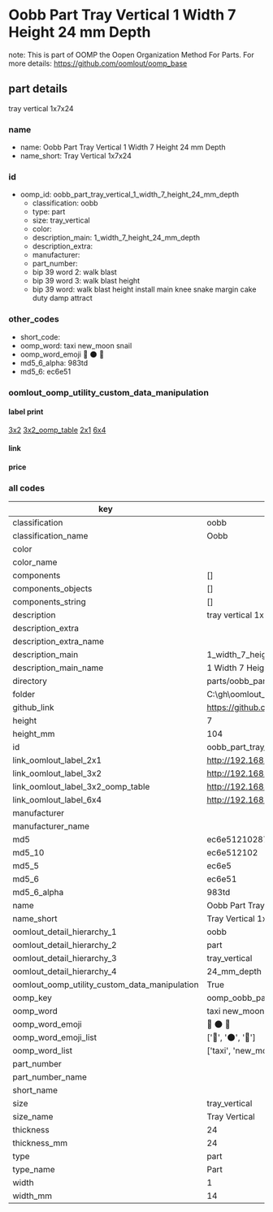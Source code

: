 # Oobb Part Tray Vertical 1 Width 7 Height 24 mm Depth  

note: This is part of OOMP the Oopen Organization Method For Parts. For more details: https://github.com/oomlout/oomp_base

##  part details
  



tray vertical 1x7x24



### name
* name: Oobb Part Tray Vertical 1 Width 7 Height 24 mm Depth
* name_short: Tray Vertical 1x7x24 
### id
* oomp_id: oobb_part_tray_vertical_1_width_7_height_24_mm_depth
  * classification: oobb
  * type: part
  * size: tray_vertical
  * color: 
  * description_main: 1_width_7_height_24_mm_depth
  * description_extra: 
  * manufacturer: 
  * part_number: 
  * bip 39 word 2: walk blast
  * bip 39 word 3: walk blast height
  * bip 39 word: walk blast height install main knee snake margin cake duty damp attract

### other_codes
* short_code: 
* oomp_word: taxi new_moon snail
* oomp_word_emoji :taxi: :new_moon: :snail:
* md5_6_alpha: 983td
* md5_6: ec6e51






### oomlout_oomp_utility_custom_data_manipulation
#### label print
[3x2](http://192.168.1.245:1112/?label=oomp%20983td)
[3x2_oomp_table](http://192.168.1.108:1112/?label=oomp%20983td)
[2x1](http://192.168.1.242:1112/?label=oomp%20983td)
[6x4](http://192.168.1.55:1112/?label=oomp%20983td)    

#### link

                              

#### price







### all codes 
| key | value |  
| --- | --- |  
| classification | oobb |  
| classification_name | Oobb |  
| color |  |  
| color_name |  |  
| components | [] |  
| components_objects | [] |  
| components_string | [] |  
| description | tray vertical 1x7x24 |  
| description_extra |  |  
| description_extra_name |  |  
| description_main | 1_width_7_height_24_mm_depth |  
| description_main_name | 1 Width 7 Height 24 mm Depth |  
| directory | parts/oobb_part_tray_vertical_1_width_7_height_24_mm_depth |  
| folder | C:\gh\oomlout_oobb_version_4_generated_parts\parts\oobb_part_tray_vertical_1_width_7_height_24_mm_depth |  
| github_link | https://github.com/oomlout/oomlout_oomp_part_src/tree/main/parts/oobb_part_tray_vertical_1_width_7_height_24_mm_depth |  
| height | 7 |  
| height_mm | 104 |  
| id | oobb_part_tray_vertical_1_width_7_height_24_mm_depth |  
| link_oomlout_label_2x1 | http://192.168.1.242:1112/?label=oomp%20983td |  
| link_oomlout_label_3x2 | http://192.168.1.245:1112/?label=oomp%20983td |  
| link_oomlout_label_3x2_oomp_table | http://192.168.1.108:1112/?label=oomp%20983td |  
| link_oomlout_label_6x4 | http://192.168.1.55:1112/?label=oomp%20983td |  
| manufacturer |  |  
| manufacturer_name |  |  
| md5 | ec6e51210287f9a5ee432756d545dfb4 |  
| md5_10 | ec6e512102 |  
| md5_5 | ec6e5 |  
| md5_6 | ec6e51 |  
| md5_6_alpha | 983td |  
| name | Oobb Part Tray Vertical 1 Width 7 Height 24 mm Depth |  
| name_short | Tray Vertical 1x7x24  |  
| oomlout_detail_hierarchy_1 | oobb |  
| oomlout_detail_hierarchy_2 | part |  
| oomlout_detail_hierarchy_3 | tray_vertical |  
| oomlout_detail_hierarchy_4 | 24_mm_depth |  
| oomlout_oomp_utility_custom_data_manipulation | True |  
| oomp_key | oomp_oobb_part_tray_vertical_1_width_7_height_24_mm_depth |  
| oomp_word | taxi new_moon snail |  
| oomp_word_emoji | :taxi: :new_moon: :snail: |  
| oomp_word_emoji_list | [':taxi:', ':new_moon:', ':snail:'] |  
| oomp_word_list | ['taxi', 'new_moon', 'snail'] |  
| part_number |  |  
| part_number_name |  |  
| short_name |  |  
| size | tray_vertical |  
| size_name | Tray Vertical |  
| thickness | 24 |  
| thickness_mm | 24 |  
| type | part |  
| type_name | Part |  
| width | 1 |  
| width_mm | 14 |  
